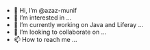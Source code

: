 - 👋 Hi, I’m @azaz-munif
- 👀 I’m interested in ...
- 🌱 I’m currently working on Java and Liferay ...
- 💞️ I’m looking to collaborate on ...
- 📫 How to reach me ...

<!---
azaz-munif/azaz-munif is a ✨ special ✨ repository because its `README.md` (this file) appears on your GitHub profile.
You can click the Preview link to take a look at your changes.
--->
